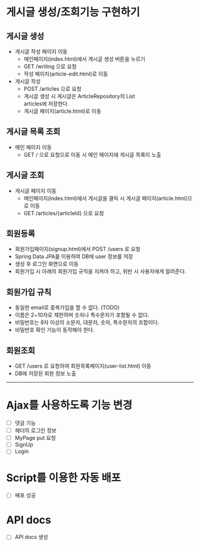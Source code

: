 # 게시글 생성/조회기능 구현하기

## 게시글 생성
* 게시글 작성 페이지 이동
    * 메인페이지(index.html)에서 게시글 생성 버튼을 누르기
    * GET /writing 으로 요청
    * 작성 페이지(article-edit.html)로 이동
* 게시글 작성
    * POST /articles 으로 요청
    * 게시글 생성 시 게시글은 ArticleRepository의 List<Article> articles에 저장한다.
    * 게시글 페이지(article.html)로 이동

## 게시글 목록 조회
* 메인 페이지 이동
    * GET / 으로 요청으로 이동 시 메인 페이지에 게시글 목록이 노출

## 게시글 조회
* 게시글 페이지 이동
    * 메인페이지(index.html)에서 게시글을 클릭 시 게시글 페이지(article.html)으로 이동
    * GET /articles/{articleId} 으로 요청
    

## 회원등록
* 회원가입페이지(signup.html)에서 POST /users 로 요청
* Spring Data JPA를 이용하여 DB에 user 정보를 저장
* 생성 후 로그인 화면으로 이동
* 회원가입 시 아래의 회원가입 규칙을 지켜야 하고, 위반 시 사용자에게 알려준다.

## 회원가입 규칙
* 동일한 email로 중복가입을 할 수 없다. (TODO)
* 이름은 2~10자로 제한하며 숫자나 특수문자가 포함될 수 없다.
* 비밀번호는 8자 이상의 소문자, 대문자, 숫자, 특수문자의 조합이다.
* 비밀번호 확인 기능이 동작해야 한다.

## 회원조회
* GET /users 로 요청하여 회원목록페이지(user-list.html) 이동
* DB에 저장된 회원 정보 노출

---
# Ajax를 사용하도록 기능 변경
- [ ] 댓글 기능
- [ ] 헤더의 로그인 정보
- [ ] MyPage put 요청
- [ ] SignUp
- [ ] Login

# Script를 이용한 자동 배포
- [ ] 배포 성공

# API docs
- [ ] API docs 생성